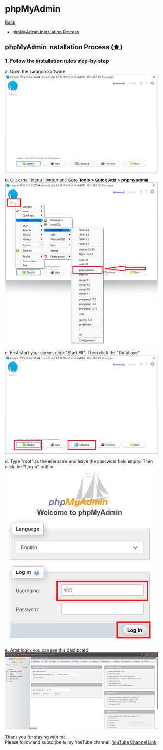 # phpMyAdmin

[Back](./..)

- [phpMyAdmin Installation Process](#phpmyadmin-installation-process-%EF%B8%8F)

## phpMyAdmin Installation Process ([⬆️](#phpmyadmin))
### 1. Follow the installation rules step-by-step
a. Open the Laragon Software<br>
<img src="./phpMyAdminImage/phpMyAdmin_1.png">

b. Click the "Menu" button and Goto **Tools > Quick Add > phpmyadmin**<br>
<img src="./phpMyAdminImage/phpMyAdmin_2.png">

c. First start your server, click "Start All". Then click the "Database"<br>
<img src="./phpMyAdminImage/phpMyAdmin_3.png">

d. Type "root" as the username and leave the password field empty. Then click the "Log in" button<br>
<img src="./phpMyAdminImage/phpMyAdmin_4.png">

e. After login, you can see this dashboard<br>
<img src="./phpMyAdminImage/phpMyAdmin_5.png">

Thank you for staying with me.  
Please follow and subscribe to my YouTube channel: [YouTube Channel Link](https://www.youtube.com/@MirzaMdGolamNabi)

